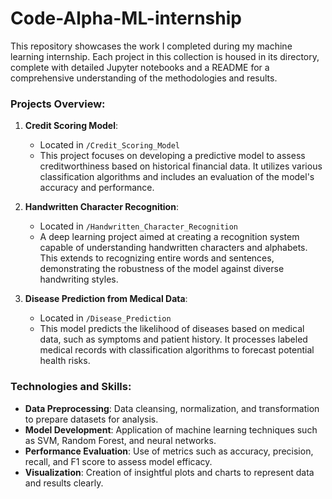# Code-Alpha-ML-internship

This repository showcases the work I completed during my machine learning internship. Each project in this collection is housed in its directory, complete with detailed Jupyter notebooks and a README for a comprehensive understanding of the methodologies and results.

### Projects Overview:

1. **Credit Scoring Model**:
   - Located in `/Credit_Scoring_Model`
   - This project focuses on developing a predictive model to assess creditworthiness based on historical financial data. It utilizes various classification algorithms and includes an evaluation of the model's accuracy and performance.

2. **Handwritten Character Recognition**:
   - Located in `/Handwritten_Character_Recognition`
   - A deep learning project aimed at creating a recognition system capable of understanding handwritten characters and alphabets. This extends to recognizing entire words and sentences, demonstrating the robustness of the model against diverse handwriting styles.

3. **Disease Prediction from Medical Data**:
   - Located in `/Disease_Prediction`
   - This model predicts the likelihood of diseases based on medical data, such as symptoms and patient history. It processes labeled medical records with classification algorithms to forecast potential health risks.

### Technologies and Skills:

- **Data Preprocessing**: Data cleansing, normalization, and transformation to prepare datasets for analysis.
- **Model Development**: Application of machine learning techniques such as SVM, Random Forest, and neural networks.
- **Performance Evaluation**: Use of metrics such as accuracy, precision, recall, and F1 score to assess model efficacy.
- **Visualization**: Creation of insightful plots and charts to represent data and results clearly.
